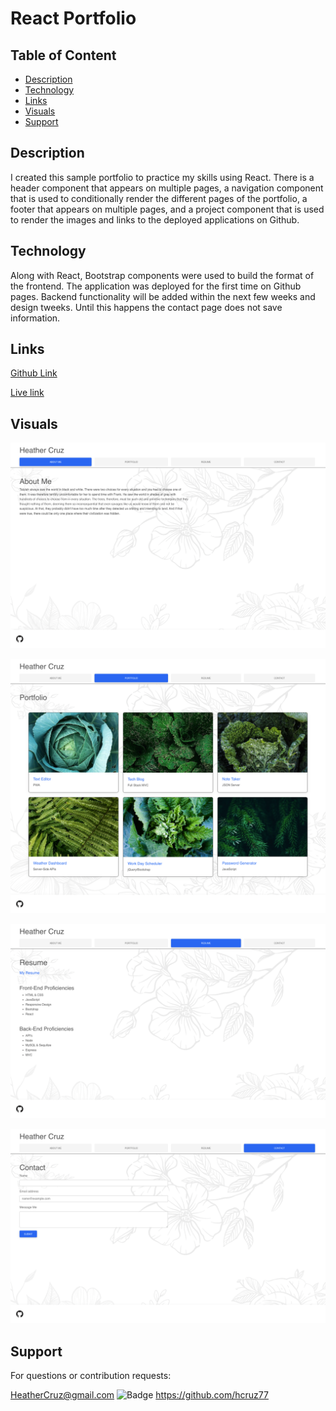 # React Portfolio


## Table of Content
* [Description](#description)
* [Technology](#technology)
* [Links](#links)
* [Visuals](#visuals)
* [Support](#support)


## Description
I created this sample portfolio to practice my skills using React. There is a header component that appears on multiple pages, a navigation component that is used to conditionally render the different pages of the portfolio, a footer that appears on multiple pages, and a project component that is used to render the images and links to the deployed applications on Github.

## Technology
Along with React, Bootstrap components were used to build the format of the frontend. The application was deployed for the first time on Github pages. Backend functionality will be added within the next few weeks and design tweeks. Until this happens the contact page does not save information. 

## Links

 [Github Link](https://github.com/hcruz77/portfolio)

 [Live link]()

## Visuals

![screenshots](./images/aboutPg.png)


![screenshots](./images/portfolioPg.png)


![screenshots](./images/resumePg.png)


![screenshots](./images/contactPg.png)

## Support
For questions or contribution requests:

HeatherCruz@gmail.com
![Badge](https://img.shields.io/badge/Github-hcruz77-4cbbb9) 
https://github.com/hcruz77







